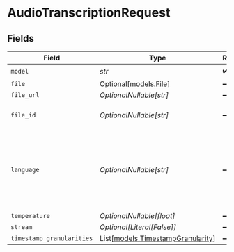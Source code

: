 # AudioTranscriptionRequest


## Fields

| Field                                                                        | Type                                                                         | Required                                                                     | Description                                                                  |
| ---------------------------------------------------------------------------- | ---------------------------------------------------------------------------- | ---------------------------------------------------------------------------- | ---------------------------------------------------------------------------- |
| `model`                                                                      | *str*                                                                        | :heavy_check_mark:                                                           | N/A                                                                          |
| `file`                                                                       | [Optional[models.File]](../models/file.md)                                   | :heavy_minus_sign:                                                           | N/A                                                                          |
| `file_url`                                                                   | *OptionalNullable[str]*                                                      | :heavy_minus_sign:                                                           | N/A                                                                          |
| `file_id`                                                                    | *OptionalNullable[str]*                                                      | :heavy_minus_sign:                                                           | ID of a file uploaded to /v1/files                                           |
| `language`                                                                   | *OptionalNullable[str]*                                                      | :heavy_minus_sign:                                                           | Language of the audio, e.g. 'en'. Providing the language can boost accuracy. |
| `temperature`                                                                | *OptionalNullable[float]*                                                    | :heavy_minus_sign:                                                           | N/A                                                                          |
| `stream`                                                                     | *Optional[Literal[False]]*                                                   | :heavy_minus_sign:                                                           | N/A                                                                          |
| `timestamp_granularities`                                                    | List[[models.TimestampGranularity](../models/timestampgranularity.md)]       | :heavy_minus_sign:                                                           | N/A                                                                          |